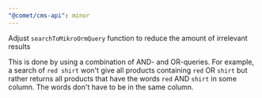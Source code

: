 ```yaml
---
"@comet/cms-api": minor
---
```


Adjust `searchToMikroOrmQuery` function to reduce the amount of irrelevant results

This is done by using a combination of AND- and OR-queries. For example, a search of `red shirt` won't give all products containing `red` OR `shirt` but rather returns all products that have the words `red` AND `shirt` in some column. The words don't have to be in the same column.

